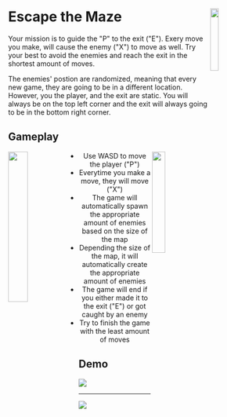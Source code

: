 # Escape the Maze <img src="https://i.imgur.com/Tsm4alQ.png" align="right" width="18%"></img>

Your mission is to guide the "P" to the exit ("E"). Exery move you make, will cause the enemy ("X") to move as well. Try your best to avoid the enemies and reach the exit in the shortest amount of moves.

The enemies' postion are randomized, meaning that every new game, they are going to be in a different location. However, you the player, and the exit are static. 
You will always be on the top left corner and the exit will always going to be in the bottom right corner.


## Gameplay

<img src="https://i.imgur.com/7j1KyYE.png" align="left" width="28%"></img> <img src="https://i.imgur.com/KDvYhmi.png" align="right" width="23%"></img>
<ul align="center">
  <li>Use WASD to move the player ("P")</li>
  <li>Everytime you make a move, they will move ("X")</li>
  <li>The game will automatically spawn the appropriate amount of enemies based on the size of the map</li>
  <li>Depending the size of the map, it will automatically create the appropriate amount of enemies</li>
  <li>The game will end if you either made it to the exit ("E") or got caught by an enemy</li>
  <li>Try to finish the game with the least amount of moves</li>
</ul>

## Demo
<img src="https://i.imgur.com/jkcEX7g.gif" ></img>
______________________
<img src="https://i.imgur.com/FHhroQv.gif" ></img>
